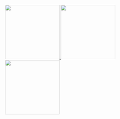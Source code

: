 <div>
  <a href="https://github.com/seu-GuilhermeLimaSTN">
  <img loading="lazy" height="180em" src="https://github-readme-stats.vercel.app/api/top-langs/?username=GuilhermeLimaSTN&layout=compact&langs_count=7&theme=dracula"/>
  <img loading="lazy" height="180em" src="https://github-readme-stats.vercel.app/api?username=GuilhermeLimaSTN&show_icons=true&theme=dracula&include_all_commits=true&count_private=true"/>
  <img loading="lazy" height="180em" src="https://cdn.jsdelivr.net/gh/devicons/devicon@latest/icons/c/c-original.svg" />
</div>
